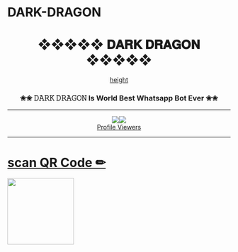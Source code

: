 # DARK-DRAGON
<div align="center"><h1>❖❖❖❖❖   𝐃𝐀𝐑𝐊 𝐃𝐑𝐀𝐆𝐎𝐍   ❖❖❖❖❖</h1><a href="https://github.com/janithnethu/DARK-DRAGON"> height</a><h3>✬✬ 𝙳𝙰𝚁𝙺 𝙳𝚁𝙰𝙶𝙾𝙽 Is World Best Whatsapp Bot Ever ✬✬</h3></div>


***

<p align="center"><a href="httsp://github.com/janithnethu/DARK-DRAGON"><img src="https://img.shields.io/docker/pulls/janithnethu/DARKDRAGON?style=for-the-badge&logoalign="center"><img src="https://profile-counter.glitch.me/janithnethu/count.svg" /><br>Profile Viewers</div>

***

# scan  QR Code ✏
<div align="left"><a href="https://replit.com/join/kgjwhlswpr-janithnethu"><img src="https://i.ibb.co/5WRBdGh/ab1985860df7.jpg" width="150" ></a></div>

